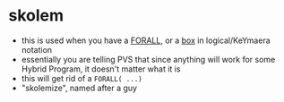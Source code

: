 skolem
======
- this is used when you have a [FORALL](pages/FORALL.md), or a [box](box.md) in logical/KeYmaera notation
- essentially you are telling PVS that since anything will work for some Hybrid Program, it doesn't matter what it is
- this will get rid of a `FORALL( ...) `
- "skolemize", named after a guy
